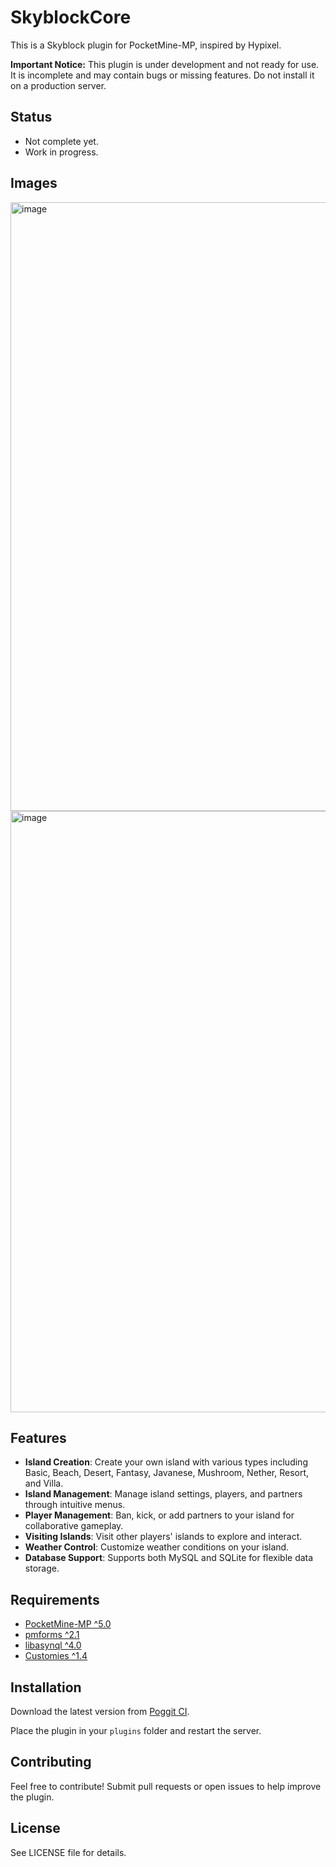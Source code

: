 # SkyblockCore

This is a Skyblock plugin for PocketMine-MP, inspired by Hypixel.

**Important Notice:** This plugin is under development and not ready for use. It is incomplete and may contain bugs or missing features. Do not install it on a production server.

## Status
- Not complete yet.
- Work in progress.

## Images
<img width="1889" height="974" alt="image" src="https://github.com/user-attachments/assets/04a9f6e7-96bf-4ff1-a1b2-3be6a7dd6350" />

<img width="1902" height="962" alt="image" src="https://github.com/user-attachments/assets/62eb0b24-3b8a-4a98-9823-895e6eeb4abe" />


## Features

- **Island Creation**: Create your own island with various types including Basic, Beach, Desert, Fantasy, Javanese, Mushroom, Nether, Resort, and Villa.
- **Island Management**: Manage island settings, players, and partners through intuitive menus.
- **Player Management**: Ban, kick, or add partners to your island for collaborative gameplay.
- **Visiting Islands**: Visit other players' islands to explore and interact.
- **Weather Control**: Customize weather conditions on your island.
- **Database Support**: Supports both MySQL and SQLite for flexible data storage.

## Requirements

- [PocketMine-MP ^5.0](https://github.com/pmmp/PocketMine-MP/releases)
- [pmforms ^2.1](https://poggit.pmmp.io/p/pmforms)
- [libasynql ^4.0](https://poggit.pmmp.io/p/libasynql)
- [Customies ^1.4](https://poggit.pmmp.io/r/253427/Customies_dev-64.phar)

## Installation

Download the latest version from [Poggit CI](https://poggit.pmmp.io/ci/pixelforge-studios-PMMP/SkyblockCore).

Place the plugin in your `plugins` folder and restart the server.

## Contributing
Feel free to contribute! Submit pull requests or open issues to help improve the plugin.

## License
See LICENSE file for details.
